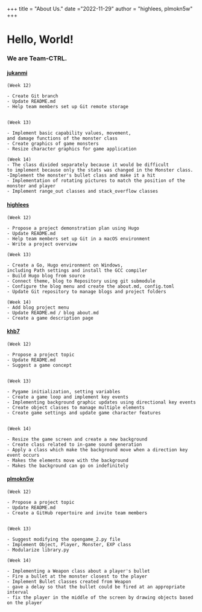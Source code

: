 +++
title = "About Us."
date ="2022-11-29"
author = "highlees, plmokn5w"
+++

# Hello, World!

### We are Team-CTRL.

#### [jukanmi](https://github.com/jukanmi)

	(Week 12)
	
	- Create Git branch
	- Update README.md
	- Help team members set up Git remote storage
	
	
	(Week 13)
	
	- Implement basic capability values, movement, 
	and damage functions of the monster class
	- Create graphics of game monsters
	- Resize character graphics for game application
	
	(Week 14)
	- The class divided separately because it would be difficult 
	to implement because only the stats was changed in the Monster class.
	-Implement the monster's bullet class and make it a hit
	- Implementation of rotating pictures to match the position of the monster and player
	- Implement range_out classes and stack_overflow classes
	

#### [highlees](https://github.com/highlees)

	(Week 12)
	
	- Propose a project demonstration plan using Hugo
	- Update README.md
	- Help team members set up Git in a macOS environment
	- Write a project overview
	
	(Week 13)
	
	- Create a Go, Hugo environment on Windows, 
	including Path settings and install the GCC compiler
	- Build Hugo blog from source
	- Connect theme, blog to Repository using git submodule
	- Configure the blog menu and create the about.md, config.toml
	- Update Git repository to manage blogs and project folders
	
	(Week 14)
	- Add blog project menu
	- Update README.md / blog about.md
	- Create a game description page
	
	
#### [khb7](https://github.com/khb7)

	(Week 12)
	
	- Propose a project topic
	- Update README.md
	- Suggest a game concept
	
	
	(Week 13)
	
	- Pygame initialization, setting variables
	- Create a game loop and implement key events
	- Implementing background graphic updates using directional key events
	- Create object classes to manage multiple elements
	- Create game settings and update game character features
	
	
	(Week 14)
	
	- Resize the game screen and create a new background
	- Create class related to in-game sound generation
	- Apply a class which make the background move when a direction key event occurs
	- Makes the elements move with the background
	- Makes the background can go on indefinitely
	

#### [plmokn5w](https://github.com/plmokn5w)

	(Week 12)
	
	- Propose a project topic
	- Update README.md
	- Create a GitHub repertoire and invite team members
	
	
	(Week 13)
	
	- Suggest modifying the opengame_2.py file
	- Implement Object, Player, Monster, EXP class
	- Modularize library.py

	(Week 14)

	- Implementing a Weapon class about a player's bullet
	- Fire a bullet at the monster closest to the player
	- Implement Bullet classes created from Weapon
	- gave a delay so that the bullet could be fired at an appropriate interval
	- fix the player in the middle of the screen by drawing objects based on the player
